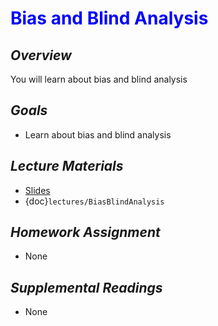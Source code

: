 # <span style="color: blue;"><b>Bias and Blind Analysis</b></span>

## *Overview*
You will learn about bias and blind analysis

## *Goals*
* Learn about bias and blind analysis

## *Lecture Materials*
* [Slides](https://docs.google.com/presentation/d/1M-kEhd9YPDOOkuDhTRS9oHY9yUnq9xLuu0Gl4I-5yeo/edit?usp=sharing)
* {doc}`lectures/BiasBlindAnalysis`

## *Homework Assignment*
* None

## *Supplemental Readings*
* None
